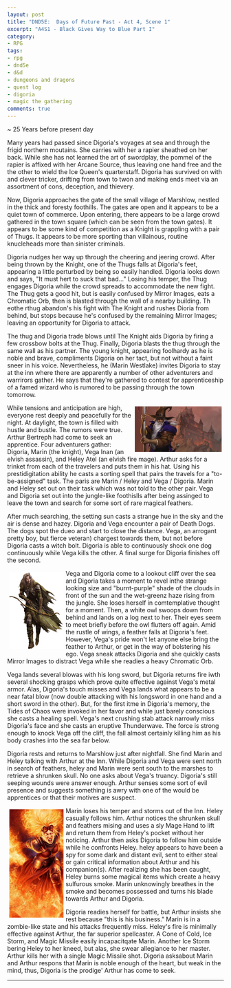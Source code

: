 ```yaml
---
layout: post
title: "DND5E:  Days of Future Past - Act 4, Scene 1"
excerpt: "A4S1 - Black Gives Way to Blue Part I"
category:
- RPG
tags:
- rpg
- dnd5e
- d&d
- dungeons and dragons
- quest log
- digoria
- magic the gathering
comments: true
---
```


~ 25 Years before present day

Many years had passed since Digoria's voyages at sea and through the frigid northern moutains.  She carries with her a rapier sheathed on her back.  While she
has not learned the art of swordplay, the pommel of the rapier is affixed with her Arcane Source, thus leaving one hand free and the the other to wield the
Ice Queen's quarterstaff.  Digoria has survived on with and clever tricker, drifting from town to twon and making ends meet via an assortment of cons, 
deception, and thievery.

Now, Digoria approaches the gate of the small village of Marshlow, nestled in the thick and foresty foothills.  The gates are open and it appears to be a quiet
town of commerce.  Upon entering, there appears to be a large crowd gathered in the town square (which can be seen from the town gates).  It appears to be some
kind of competition as a Knight is grappling with a pair of Thugs.  It appears to be more sporting than villainous, routine knucleheads more than sinister
criminals.

Digoria nudges her way up through the cheering and jeering crowd.  After being thrown by the Knight, one of the Thugs falls at Digoria's feet, appearing a
little perturbed by being so easily handled.  Digoria looks down and says, "It must hert to suck that bad..."  Losing his temper, the Thug engages Digoria
while the crowd spreads to accommodate the new fight.  The Thug gets a good hit, but is easily confused by Mirror Images, eats a Chromatic Orb, then is blasted
through the wall of a nearby building.  Th eothe rthug abandon's his fight with The Knight and rushes Dioria from behind, but stops because he's confused by
the remaining Mirror Images; leaving an opportunity for Digoria to attack.

The thug and Digoria trade blows until The Knight aids Digoria by firing a few crossbow bolts at the Thug.  Finally, Digoria blasts the thug through the same
wall as his partner.  The young knight, appearing foolhardy as he is noble and brave, compliments Digoria on her tact, but not without a faint sneer in his
voice.  Nevertheless, he (Marin Westlake) invites Digoria to stay at the inn where there are apparently a number of other adventurers and warrirors gather.  He
says that they're gathered to contest for apprenticeship of a famed wizard who is rumored to be passing through the town tomorrow.

<a href="http://geekandsundry.com/wp-content/uploads/2017/02/04_PRODUCT-INFO_Fiction_eBooks_InlineR_140612-e1487614722301.jpg"><img src="/images/extra/arthur.jpg" style="max-width: 40%; height: auto; margin: 5px; float: right"></a>

While tensions and anticipation are high, everyone rest deeply and peacefully for the night.  At daylight, the town is filled with hustle and bustle.  The
rumors were true.  Arthur Bertreph had come to seek an apprentice.  Four adventurers gather:  Digoria, Marin (the knight), Vega Inan (an elvish assassin),
and Heley Atel (an elvish fire mage).  Arthur asks for a trinket from each of the travelers and puts them in his hat.  Using his prestidigitation ability he
casts a sorting spell that pairs the travels for a "to-be-assigned" task.  The paris are Marin / Heley and Vega / Digoria.  Marin and Heley set out on their
task which was not told to the other pair.  Vega and Digoria set out into the jungle-like foothislls after being assinged to leave the town and search for
some sort of rare magical feathers.

After much searching, the setting sun casts a strange hue in the sky and the air is dense and hazey.  Digoria and Vega encounter a pair of Death Dogs.  The
dogs spot the dueo and start to close the distance.  Vega, an arrogant pretty boy, but fierce veteran) chargest towards them, but not before Digoria casts
a witch bolt.  Digoria is able to continuously shock one dog continuously while Vega kills the other.  A final surge for Digoria finishes off the second.

<a href="https://s-media-cache-ak0.pinimg.com/originals/9f/d3/8e/9fd38ef36e73db285104be3ee2de73b8.png"><img src="/images/extra/vega.png" style="float: left; max-width: 25%; height: auto; margin: 5px"></a>

Vega and Digoria come to a lookout cliff over the sea and Digoria takes a moment to revel inthe strange looking size and "burnt-purple" shade of the clouds in 
front of the sun and the wet-greenz haze rising from the jungle.  She loses herself in comtemplative thought for a moment.  Then, a white owl swoops down from
behind and lands on a log next to her.  Their eyes seem to meet briefly before the owl flutters off again.  Amid the rustle of wings, a feather falls at
Digoria's feet.  However, Vega's pride won't let anyone else bring the feather to Arthur, or get in the way of bolstering his ego.  Vega sneak attacks Digoria
and she quickly casts Mirror Images to distract Vega while she readies a heavy Chromatic Orb.  

Vega lands several blowas with his long sword, but Digoria returns fire iwth several shocking grasps which prove quite effective against Vega's metal armor.
Alas, Digoria's touch misses and Vega lands what appears to be a near fatal blow (now double attacking with his longsword in one hand and a short sword in
the other).  But, for the first itme in Digoria's memory, the Tides of Chaos were invoked in her favor and while just barely conscious she casts a healing
spell.  Vega's next crushing stab attack narrowly miss Digoria's face and she casts an eruptive Thunderwave.  The force is strong enough to knock Vega off the
cliff, the fall almost certainly killing him as his body crashes into the sea far below.

Digoria rests and returns to Marshlow just after nightfall.  She find Marin and Heley talking with Arthur at the Inn.  While Digoria and Vega were sent north
in search of feathers, heley and Marin were sent south to the marshes to retrieve a shrunken skull.  No one asks about Vega's truancy.  Digoria's still seeping
wounds were answer enough.  Arthur senses some sort of evil presence and suggests something is awry with one of the would be apprentices or that their motives
are suspect.

<a href="https://s-media-cache-ak0.pinimg.com/originals/9f/d3/8e/9fd38ef36e73db285104be3ee2de73b8.png"><img src="/images/extra/heley.jpg" style="float: left; max-width: 25%; height: auto; margin: 5px"></a>

Marin loses his temper and storms out of the Inn.  Heley casually follows him.  Arthur notices the shrunken skull and feathers mising and uses a sly Mage Hand
to lift and return them from Heley's pocket without her noticing.  Arthur then asks Digoria to follow him outside while he confronts Heley.  heley appears to
have been a spy for some dark and distant evil, sent to either steal or gain critical information about Arthur and his companion(s).  After realizing she has
been caught, Heley burns some magical items which create a heavy sulfurous smoke.  Marin unknowingly breathes in the smoke and becomes possessed and turns his
blade towards Arthur and Digoria.

Digoria readies herself for battle, but Arthur insists she rest because "this is his business."  Marin is in a zombie-like state and his attacks frequently miss.  Heley's fire is minimally effective against Arthur, the far superior spellcaster.  A Cone of Cold, Ice Storm, and Magic Missile easily incapacitqate Marin.  Another Ice Storm bering Heley to her kneed, but alas, she swear allegiance to her master.  Arthur kills her with a single Magic Missile shot.  Digoria asksabout Marin and Arthur respons that Marin is noble enough of the heart, but weak in the mind, thus, Digoria is the prodige' Arthur has come to seek.

---
